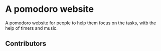 # A pomodoro website
A pomodoro website for people to help them focus on the tasks, witb the help of timers and music.

## Contributors

